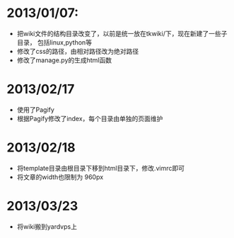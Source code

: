 # 2013/01/07:
* 把wiki文件的结构目录改变了，以前是统一放在tkwiki/下，现在新建了一些子目录，
包括linux,python等
* 修改了css的路径，由相对路径改为绝对路径
* 修改了manage.py的生成html函数

# 2013/02/17
* 使用了Pagify
* 根据Pagify修改了index，每个目录由单独的页面维护

# 2013/02/18
* 将template目录由根目录下移到html目录下，修改.vimrc即可
* 将文章的width也限制为 960px

# 2013/03/23
* 将wiki搬到yardvps上

